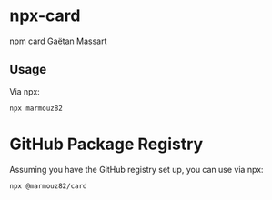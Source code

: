 # npx-card

npm card Gaëtan Massart

## Usage

Via npx:
```
npx marmouz82                                      
```
# GitHub Package Registry

Assuming you have the GitHub registry set up, you can use via npx:
```
npx @marmouz82/card                                      
```
